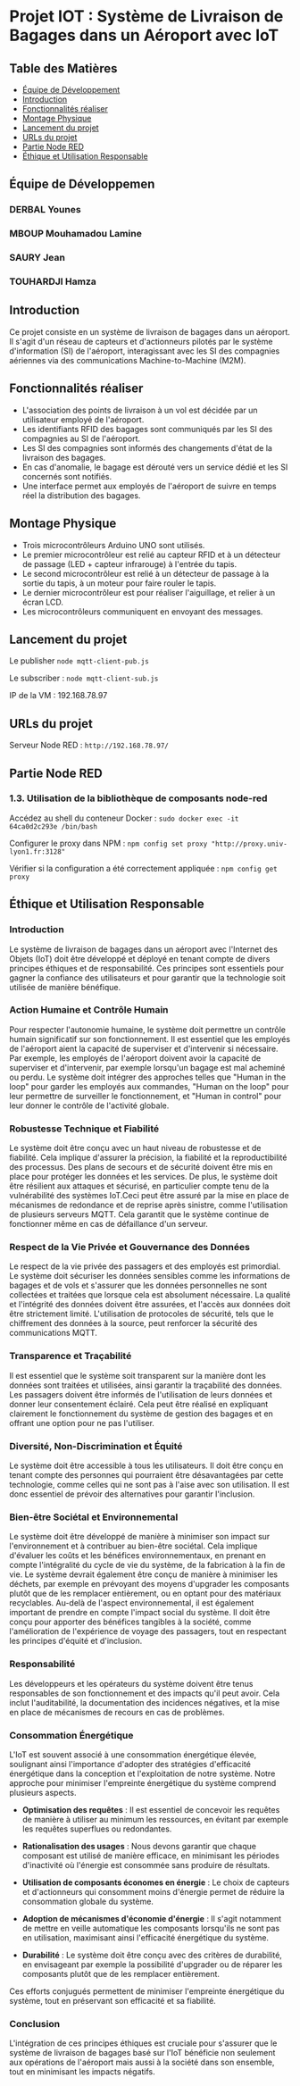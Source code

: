 # Projet IOT : Système de Livraison de Bagages dans un Aéroport avec IoT

## Table des Matières

- [Équipe de Développement](#équipe-de-développement)
- [Introduction](#introduction)
- [Fonctionnalités réaliser](#fonctionnalités)
- [Montage Physique](#montage-physique)
- [Lancement du projet](#Lancement-du-projet)
- [URLs du projet](#URLs-du-projet)
- [Partie Node RED](#Partie-Node-RED)
- [Éthique et Utilisation Responsable](#éthique-et-utilisation-responsable)

## Équipe de Développemen
### DERBAL Younes 
### MBOUP Mouhamadou Lamine
### SAURY Jean
### TOUHARDJI Hamza
 
## Introduction

Ce projet consiste en un système de livraison de bagages dans un aéroport. Il s'agit d'un réseau de capteurs et d'actionneurs pilotés par le système d'information (SI) de l'aéroport, interagissant avec les SI des compagnies aériennes via des communications Machine-to-Machine (M2M).

## Fonctionnalités réaliser 

- L'association des points de livraison à un vol est décidée par un utilisateur employé de l'aéroport.
- Les identifiants RFID des bagages sont communiqués par les SI des compagnies au SI de l'aéroport.
- Les SI des compagnies sont informés des changements d'état de la livraison des bagages.
- En cas d'anomalie, le bagage est dérouté vers un service dédié et les SI concernés sont notifiés.
- Une interface permet aux employés de l'aéroport de suivre en temps réel la distribution des bagages.

## Montage Physique

- Trois microcontrôleurs Arduino UNO sont utilisés.
- Le premier microcontrôleur est relié au capteur RFID et à un détecteur de passage (LED + capteur infrarouge) à l'entrée du tapis.
- Le second microcontrôleur est relié à un détecteur de passage à la sortie du tapis, à un moteur pour faire rouler le tapis. 
- Le dernier microcontrôleur est pour réaliser l'aiguillage, et relier à un écran LCD.
- Les microcontrôleurs communiquent en envoyant des messages.

## Lancement du projet

Le publisher
```node mqtt-client-pub.js```

Le subscriber :
```node mqtt-client-sub.js```

IP de la VM :
192.168.78.97

## URLs du projet

Serveur Node RED : 
```http://192.168.78.97/```

## Partie Node RED
### 1.3. Utilisation de la bibliothèque de composants node-red

Accédez au shell du conteneur Docker :
```sudo docker exec -it 64ca0d2c293e /bin/bash```

Configurer le proxy dans NPM :
```npm config set proxy "http://proxy.univ-lyon1.fr:3128"```

Vérifier si la configuration a été correctement appliquée :
```npm config get proxy```

## Éthique et Utilisation Responsable

### Introduction

Le système de livraison de bagages dans un aéroport avec l'Internet des Objets (IoT) doit être développé et déployé en tenant compte de divers principes éthiques et de responsabilité. Ces principes sont essentiels pour gagner la confiance des utilisateurs et pour garantir que la technologie soit utilisée de manière bénéfique.

### Action Humaine et Contrôle Humain

Pour respecter l'autonomie humaine, le système doit permettre un contrôle humain significatif sur son fonctionnement. Il est essentiel que les employés de l'aéroport aient la capacité de superviser et d'intervenir si nécessaire. Par exemple, les employés de l'aéroport doivent avoir la capacité de superviser et d'intervenir, par exemple lorsqu'un bagage est mal acheminé ou perdu. Le système doit intégrer des approches telles que "Human in the loop" pour garder les employés aux commandes, "Human on the loop" pour leur permettre de surveiller le fonctionnement, et "Human in control" pour leur donner le contrôle de l'activité globale.

### Robustesse Technique et Fiabilité

Le système doit être conçu avec un haut niveau de robustesse et de fiabilité. Cela implique d'assurer la précision, la fiabilité et la reproductibilité des processus. Des plans de secours et de sécurité doivent être mis en place pour protéger les données et les services. De plus, le système doit être résilient aux attaques et sécurisé, en particulier compte tenu de la vulnérabilité des systèmes IoT.Ceci peut être assuré par la mise en place de mécanismes de redondance et de reprise après sinistre, comme l'utilisation de plusieurs serveurs MQTT. Cela garantit que le système continue de fonctionner même en cas de défaillance d'un serveur.

### Respect de la Vie Privée et Gouvernance des Données

Le respect de la vie privée des passagers et des employés est primordial. Le système doit sécuriser les données sensibles comme les informations de bagages et de vols et s'assurer que les données personnelles ne sont collectées et traitées que lorsque cela est absolument nécessaire. La qualité et l'intégrité des données doivent être assurées, et l'accès aux données doit être strictement limité. L'utilisation de protocoles de sécurité, tels que le chiffrement des données à la source, peut renforcer la sécurité des communications MQTT.

### Transparence et Traçabilité

Il est essentiel que le système soit transparent sur la manière dont les données sont traitées et utilisées, ainsi garantir la traçabilité des données. Les passagers doivent être informés de l'utilisation de leurs données et donner leur consentement éclairé. Cela peut être réalisé en expliquant clairement le fonctionnement du système de gestion des bagages et en offrant une option pour ne pas l'utiliser.

### Diversité, Non-Discrimination et Équité

Le système doit être accessible à tous les utilisateurs. Il doit être conçu en tenant compte des personnes qui pourraient être désavantagées par cette technologie, comme celles qui ne sont pas à l'aise avec son utilisation. Il est donc essentiel de prévoir des alternatives pour garantir l'inclusion.

### Bien-être Sociétal et Environnemental

Le système doit être développé de manière à minimiser son impact sur l'environnement et à contribuer au bien-être sociétal. Cela implique d'évaluer les coûts et les bénéfices environnementaux, en prenant en compte l'intégralité du cycle de vie du système, de la fabrication à la fin de vie. Le système devrait également être conçu de manière à minimiser les déchets, par exemple en prévoyant des moyens d'upgrader les composants plutôt que de les remplacer entièrement, ou en optant pour des matériaux recyclables.
Au-delà de l'aspect environnemental, il est également important de prendre en compte l'impact social du système. Il doit être conçu pour apporter des bénéfices tangibles à la société, comme l'amélioration de l'expérience de voyage des passagers, tout en respectant les principes d'équité et d'inclusion.

### Responsabilité

Les développeurs et les opérateurs du système doivent être tenus responsables de son fonctionnement et des impacts qu'il peut avoir. Cela inclut l'auditabilité, la documentation des incidences négatives, et la mise en place de mécanismes de recours en cas de problèmes.

### Consommation Énergétique
L'IoT est souvent associé à une consommation énergétique élevée, soulignant ainsi l'importance d'adopter des stratégies d'efficacité énergétique dans la conception et l'exploitation de notre système. Notre approche pour minimiser l'empreinte énergétique du système comprend plusieurs aspects.

- **Optimisation des requêtes** : Il est essentiel de concevoir les requêtes de manière à utiliser au minimum les ressources, en évitant par exemple les requêtes superflues ou redondantes.

- **Rationalisation des usages** : Nous devons garantir que chaque composant est utilisé de manière efficace, en minimisant les périodes d'inactivité où l'énergie est consommée sans produire de résultats.

- **Utilisation de composants économes en énergie** : Le choix de capteurs et d'actionneurs qui consomment moins d'énergie permet de réduire la consommation globale du système.

- **Adoption de mécanismes d'économie d'énergie** : Il s'agit notamment de mettre en veille automatique les composants lorsqu'ils ne sont pas en utilisation, maximisant ainsi l'efficacité énergétique du système.

- **Durabilité** : Le système doit être conçu avec des critères de durabilité, en envisageant par exemple la possibilité d'upgrader ou de réparer les composants plutôt que de les remplacer entièrement.

Ces efforts conjugués permettent de minimiser l'empreinte énergétique du système, tout en préservant son efficacité et sa fiabilité.


### Conclusion

L'intégration de ces principes éthiques est cruciale pour s'assurer que le système de livraison de bagages basé sur l'IoT bénéficie non seulement aux opérations de l'aéroport mais aussi à la société dans son ensemble, tout en minimisant les impacts négatifs.


